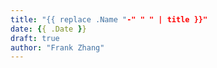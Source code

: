 ```yaml
---
title: "{{ replace .Name "-" " " | title }}"
date: {{ .Date }}
draft: true
author: "Frank Zhang"
---
```


